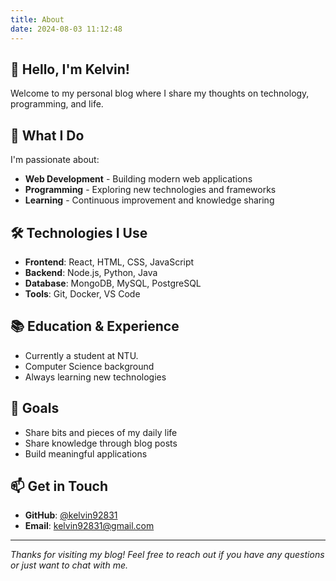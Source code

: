 ```yaml
---
title: About
date: 2024-08-03 11:12:48
---
```


## 👋 Hello, I'm Kelvin!

Welcome to my personal blog where I share my thoughts on technology, programming, and life.

## 🚀 What I Do

I'm passionate about:
- **Web Development** - Building modern web applications
- **Programming** - Exploring new technologies and frameworks
- **Learning** - Continuous improvement and knowledge sharing

## 🛠️ Technologies I Use

- **Frontend**: React, HTML, CSS, JavaScript
- **Backend**: Node.js, Python, Java
- **Database**: MongoDB, MySQL, PostgreSQL
- **Tools**: Git, Docker, VS Code

## 📚 Education & Experience

- Currently a student at NTU.
- Computer Science background
- Always learning new technologies

## 🌟 Goals

- Share bits and pieces of my daily life
- Share knowledge through blog posts
- Build meaningful applications

## 📫 Get in Touch

- **GitHub**: [@kelvin92831](https://github.com/kelvin92831)
- **Email**: [kelvin92831@gmail.com](mailto:kelvin92831@gmail.com)

---

*Thanks for visiting my blog! Feel free to reach out if you have any questions or just want to chat with me.*
